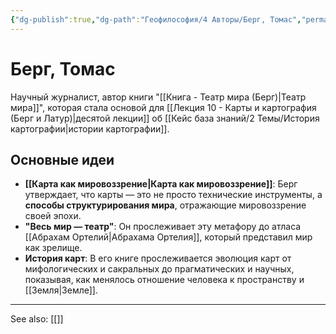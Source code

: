 ```yaml
---
{"dg-publish":true,"dg-path":"Геофилософия/4 Авторы/Берг, Томас","permalink":"/geofilosofiya/4-avtory/berg-tomas/"}
---
```


# Берг, Томас

Научный журналист, автор книги "[[Книга - Театр мира (Берг)\|Театр мира]]", которая стала основой для [[Лекция 10 - Карты и картография (Берг и Латур)\|десятой лекции]] об [[Кейс база знаний/2 Темы/История картографии\|истории картографии]].

## Основные идеи
- **[[Карта как мировоззрение\|Карта как мировоззрение]]**: Берг утверждает, что карты — это не просто технические инструменты, а **способы структурирования мира**, отражающие мировоззрение своей эпохи.
- **"Весь мир — театр"**: Он прослеживает эту метафору до атласа [[Абрахам Ортелий\|Абрахама Ортелия]], который представил мир как зрелище.
- **История карт**: В его книге прослеживается эволюция карт от мифологических и сакральных до прагматических и научных, показывая, как менялось отношение человека к пространству и [[Земля\|Земле]].






---
See also:
[[]]
